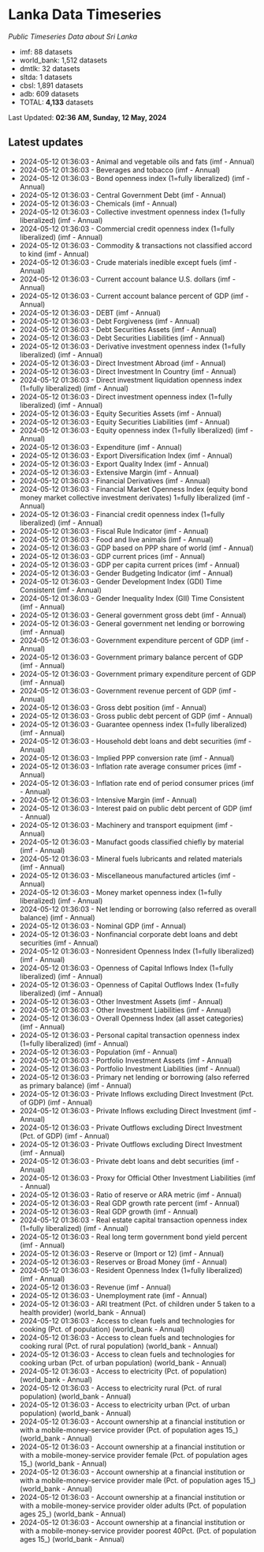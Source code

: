 # Lanka Data Timeseries
*Public Timeseries Data about Sri Lanka*

* imf: 88 datasets
* world_bank: 1,512 datasets
* dmtlk: 32 datasets
* sltda: 1 datasets
* cbsl: 1,891 datasets
* adb: 609 datasets
* TOTAL: **4,133** datasets

Last Updated: **02:36 AM, Sunday, 12 May, 2024**

## Latest updates

* 2024-05-12 01:36:03 - Animal and vegetable oils and fats (imf - Annual)
* 2024-05-12 01:36:03 - Beverages and tobacco (imf - Annual)
* 2024-05-12 01:36:03 - Bond openness index (1=fully liberalized) (imf - Annual)
* 2024-05-12 01:36:03 - Central Government Debt (imf - Annual)
* 2024-05-12 01:36:03 - Chemicals (imf - Annual)
* 2024-05-12 01:36:03 - Collective investment openness index (1=fully liberalized) (imf - Annual)
* 2024-05-12 01:36:03 - Commercial credit openness index (1=fully liberalized) (imf - Annual)
* 2024-05-12 01:36:03 - Commodity & transactions not classified accord to kind (imf - Annual)
* 2024-05-12 01:36:03 - Crude materials inedible except fuels (imf - Annual)
* 2024-05-12 01:36:03 - Current account balance U.S. dollars (imf - Annual)
* 2024-05-12 01:36:03 - Current account balance percent of GDP (imf - Annual)
* 2024-05-12 01:36:03 - DEBT (imf - Annual)
* 2024-05-12 01:36:03 - Debt Forgiveness (imf - Annual)
* 2024-05-12 01:36:03 - Debt Securities Assets (imf - Annual)
* 2024-05-12 01:36:03 - Debt Securities Liabilities (imf - Annual)
* 2024-05-12 01:36:03 - Derivative investment openness index (1=fully liberalized) (imf - Annual)
* 2024-05-12 01:36:03 - Direct Investment Abroad (imf - Annual)
* 2024-05-12 01:36:03 - Direct Investment In Country (imf - Annual)
* 2024-05-12 01:36:03 - Direct investment liquidation openness index (1=fully liberalized) (imf - Annual)
* 2024-05-12 01:36:03 - Direct investment openness index (1=fully liberalized) (imf - Annual)
* 2024-05-12 01:36:03 - Equity Securities Assets (imf - Annual)
* 2024-05-12 01:36:03 - Equity Securities Liabilities (imf - Annual)
* 2024-05-12 01:36:03 - Equity openness index (1=fully liberalized) (imf - Annual)
* 2024-05-12 01:36:03 - Expenditure (imf - Annual)
* 2024-05-12 01:36:03 - Export Diversification Index (imf - Annual)
* 2024-05-12 01:36:03 - Export Quality Index (imf - Annual)
* 2024-05-12 01:36:03 - Extensive Margin (imf - Annual)
* 2024-05-12 01:36:03 - Financial Derivatives (imf - Annual)
* 2024-05-12 01:36:03 - Financial Market Openness Index (equity bond money market collective investment derivates) 1=fully liberalized (imf - Annual)
* 2024-05-12 01:36:03 - Financial credit openness index (1=fully liberalized) (imf - Annual)
* 2024-05-12 01:36:03 - Fiscal Rule Indicator (imf - Annual)
* 2024-05-12 01:36:03 - Food and live animals (imf - Annual)
* 2024-05-12 01:36:03 - GDP based on PPP share of world (imf - Annual)
* 2024-05-12 01:36:03 - GDP current prices (imf - Annual)
* 2024-05-12 01:36:03 - GDP per capita current prices (imf - Annual)
* 2024-05-12 01:36:03 - Gender Budgeting Indicator (imf - Annual)
* 2024-05-12 01:36:03 - Gender Development Index (GDI) Time Consistent (imf - Annual)
* 2024-05-12 01:36:03 - Gender Inequality Index (GII) Time Consistent (imf - Annual)
* 2024-05-12 01:36:03 - General government gross debt (imf - Annual)
* 2024-05-12 01:36:03 - General government net lending or borrowing (imf - Annual)
* 2024-05-12 01:36:03 - Government expenditure percent of GDP (imf - Annual)
* 2024-05-12 01:36:03 - Government primary balance percent of GDP (imf - Annual)
* 2024-05-12 01:36:03 - Government primary expenditure percent of GDP (imf - Annual)
* 2024-05-12 01:36:03 - Government revenue percent of GDP (imf - Annual)
* 2024-05-12 01:36:03 - Gross debt position (imf - Annual)
* 2024-05-12 01:36:03 - Gross public debt percent of GDP (imf - Annual)
* 2024-05-12 01:36:03 - Guarantee openness index (1=fully liberalized) (imf - Annual)
* 2024-05-12 01:36:03 - Household debt loans and debt securities (imf - Annual)
* 2024-05-12 01:36:03 - Implied PPP conversion rate (imf - Annual)
* 2024-05-12 01:36:03 - Inflation rate average consumer prices (imf - Annual)
* 2024-05-12 01:36:03 - Inflation rate end of period consumer prices (imf - Annual)
* 2024-05-12 01:36:03 - Intensive Margin (imf - Annual)
* 2024-05-12 01:36:03 - Interest paid on public debt percent of GDP (imf - Annual)
* 2024-05-12 01:36:03 - Machinery and transport equipment (imf - Annual)
* 2024-05-12 01:36:03 - Manufact goods classified chiefly by material (imf - Annual)
* 2024-05-12 01:36:03 - Mineral fuels lubricants and related materials (imf - Annual)
* 2024-05-12 01:36:03 - Miscellaneous manufactured articles (imf - Annual)
* 2024-05-12 01:36:03 - Money market openness index (1=fully liberalized) (imf - Annual)
* 2024-05-12 01:36:03 - Net lending or borrowing (also referred as overall balance) (imf - Annual)
* 2024-05-12 01:36:03 - Nominal GDP (imf - Annual)
* 2024-05-12 01:36:03 - Nonfinancial corporate debt loans and debt securities (imf - Annual)
* 2024-05-12 01:36:03 - Nonresident Openness Index (1=fully liberalized) (imf - Annual)
* 2024-05-12 01:36:03 - Openness of Capital Inflows Index (1=fully liberalized) (imf - Annual)
* 2024-05-12 01:36:03 - Openness of Capital Outflows Index (1=fully liberalized) (imf - Annual)
* 2024-05-12 01:36:03 - Other Investment Assets (imf - Annual)
* 2024-05-12 01:36:03 - Other Investment Liabilities (imf - Annual)
* 2024-05-12 01:36:03 - Overall Openness Index (all asset categories) (imf - Annual)
* 2024-05-12 01:36:03 - Personal capital transaction openness index (1=fully liberalized) (imf - Annual)
* 2024-05-12 01:36:03 - Population (imf - Annual)
* 2024-05-12 01:36:03 - Portfolio Investment Assets (imf - Annual)
* 2024-05-12 01:36:03 - Portfolio Investment Liabilities (imf - Annual)
* 2024-05-12 01:36:03 - Primary net lending or borrowing (also referred as primary balance) (imf - Annual)
* 2024-05-12 01:36:03 - Private Inflows excluding Direct Investment (Pct. of GDP) (imf - Annual)
* 2024-05-12 01:36:03 - Private Inflows excluding Direct Investment (imf - Annual)
* 2024-05-12 01:36:03 - Private Outflows excluding Direct Investment (Pct. of GDP) (imf - Annual)
* 2024-05-12 01:36:03 - Private Outflows excluding Direct Investment (imf - Annual)
* 2024-05-12 01:36:03 - Private debt loans and debt securities (imf - Annual)
* 2024-05-12 01:36:03 - Proxy for Official Other Investment Liabilities (imf - Annual)
* 2024-05-12 01:36:03 - Ratio of reserve or ARA metric (imf - Annual)
* 2024-05-12 01:36:03 - Real GDP growth rate percent (imf - Annual)
* 2024-05-12 01:36:03 - Real GDP growth (imf - Annual)
* 2024-05-12 01:36:03 - Real estate capital transaction openness index (1=fully liberalized) (imf - Annual)
* 2024-05-12 01:36:03 - Real long term government bond yield percent (imf - Annual)
* 2024-05-12 01:36:03 - Reserve or (Import or 12) (imf - Annual)
* 2024-05-12 01:36:03 - Reserves or Broad Money (imf - Annual)
* 2024-05-12 01:36:03 - Resident Openness Index (1=fully liberalized) (imf - Annual)
* 2024-05-12 01:36:03 - Revenue (imf - Annual)
* 2024-05-12 01:36:03 - Unemployment rate (imf - Annual)
* 2024-05-12 01:36:03 - ARI treatment (Pct. of children under 5 taken to a health provider) (world_bank - Annual)
* 2024-05-12 01:36:03 - Access to clean fuels and technologies for cooking (Pct. of population) (world_bank - Annual)
* 2024-05-12 01:36:03 - Access to clean fuels and technologies for cooking rural (Pct. of rural population) (world_bank - Annual)
* 2024-05-12 01:36:03 - Access to clean fuels and technologies for cooking urban (Pct. of urban population) (world_bank - Annual)
* 2024-05-12 01:36:03 - Access to electricity (Pct. of population) (world_bank - Annual)
* 2024-05-12 01:36:03 - Access to electricity rural (Pct. of rural population) (world_bank - Annual)
* 2024-05-12 01:36:03 - Access to electricity urban (Pct. of urban population) (world_bank - Annual)
* 2024-05-12 01:36:03 - Account ownership at a financial institution or with a mobile-money-service provider (Pct. of population ages 15_) (world_bank - Annual)
* 2024-05-12 01:36:03 - Account ownership at a financial institution or with a mobile-money-service provider female (Pct. of population ages 15_) (world_bank - Annual)
* 2024-05-12 01:36:03 - Account ownership at a financial institution or with a mobile-money-service provider male (Pct. of population ages 15_) (world_bank - Annual)
* 2024-05-12 01:36:03 - Account ownership at a financial institution or with a mobile-money-service provider older adults (Pct. of population ages 25_) (world_bank - Annual)
* 2024-05-12 01:36:03 - Account ownership at a financial institution or with a mobile-money-service provider poorest 40Pct. (Pct. of population ages 15_) (world_bank - Annual)